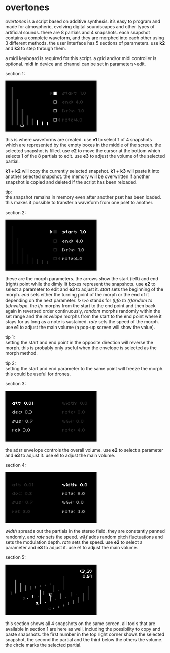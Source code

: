# overtones
*overtones* is a script based on additive synthesis. it’s easy to program and made for atmospheric, evolving digital soundscapes and other types of artificial sounds. there are 8 partials and 4 snapshots. each snapshot contains a complete waveform, and they are morphed into each other using 3 different methods. the user interface has 5 sections of parameters. use **k2** and **k3** to step through them.

a midi keyboard is required for this script. a grid and/or midi controller is optional. midi in device and channel can be set in parameters>edit.

section 1:  
  
![section1](overtones_section1.png)  
  
this is where waveforms are created. use **e1** to select 1 of 4 snapshots which are represented by the empty boxes in the middle of the screen. the selected snapshot is filled. use **e2** to move the cursor at the bottom which selects 1 of the 8 partials to edit. use **e3** to adjust the volume of the selected partial.

**k1** + **k2** will copy the currently selected snapshot. **k1** + **k3** will paste it into another selected snapshot. the memory will be overwritten if another snapshot is copied and deleted if the script has been reloaded.

tip:  
the snapshot remains in memory even after another pset has been loaded. this makes it possible to transfer a waveform from one pset to another.

section 2:  
  
![section2](overtones_section2.png)  
  
these are the morph parameters. the arrows show the start (left) and end (right) point while the dimly lit boxes represent the snapshots. use **e2** to select a parameter to edit and **e3** to adjust it. *start* sets the beginning of the morph. *end* sets either the turning point of the morph or the end of it depending on the next parameter. *l>r>e* stands for *(l)fo to (r)andom to (e)nvelope*. the *lfo* morphs from the start to the end point and then back again in reversed order continuously, *random* morphs randomly within the set range and the *envelope* morphs from the start to the end point where it stays for as long as a note is sustained. *rate* sets the speed of the morph. use **e1** to adjust the main volume (a pop-up screen will show the value).

tip 1:  
setting the start and end point in the opposite direction will reverse the morph. this is probably only useful when the envelope is selected as the morph method.

tip 2:  
setting the start and end parameter to the same point will freeze the morph. this could be useful for drones.

section 3:  
  
![section3](overtones_section3.png)  
  
the adsr envelope controls the overall volume. use **e2** to select a parameter and **e3** to adjust it. use **e1** to adjust the main volume.

section 4:  
  
![section4](overtones_section4.png)  
  
*width* spreads out the partials in the stereo field. they are constantly panned randomly, and *rate* sets the speed. *w&f* adds random pitch fluctuations and sets the modulation depth. *rate* sets the speed. use **e2** to select a parameter and **e3** to adjust it. use e1 to adjust the main volume.

section 5:  
  
![section5](overtones_section5.png)  
  
this section shows all 4 snapshots on the same screen. all tools that are available in section 1 are here as well, including the possibility to copy and paste snapshots. the first number in the top right corner shows the selected snapshot, the second the partial and the third below the others the volume. the circle marks the selected partial.